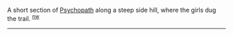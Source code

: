 
A short section of [Psychopath](Psychopath) along a steep side hill, where the girls dug the trail. <sup>[nw][]</sup>

---

[nw]: Names-Walt "Meany Names by Walter Little, 1984"
